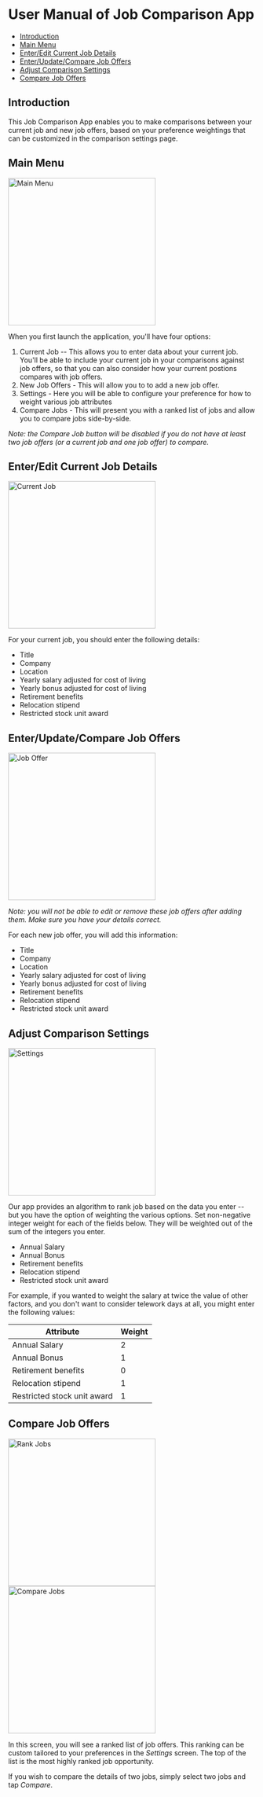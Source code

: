 # User Manual of Job Comparison App

- [Introduction](#introduction)
- [Main Menu](#main-menu)
- [Enter/Edit Current Job Details](#enteredit-current-job-details)
- [Enter/Update/Compare Job Offers](#enterupdatecompare-job-offers)
- [Adjust Comparison Settings](#adjust-comparison-settings)
- [Compare Job Offers](#compare-job-offers)


## Introduction

This Job Comparison App enables you to make comparisons between your current job and new job offers, based on your preference weightings that can be customized in the comparison settings page.

## Main Menu

<img src="./images/MainMenu.png" alt="Main Menu" width="300"/>

When you first launch the application, you'll have four options:

1. Current Job -- This allows you to enter data about your current job.  You'll be able to include your current job in your comparisons against job offers, so that you can also consider how your current postions compares with job offers.
2. New Job Offers - This will allow you to to add a new job offer.  
3. Settings - Here you will be able to configure your preference for how to weight various job attributes 
4. Compare Jobs - This will present you with a ranked list of jobs and allow you to compare jobs side-by-side.

*Note: the Compare Job button will be disabled if you do not have at least two job offers (or a current job and one job offer) to compare.*

## Enter/Edit Current Job Details

<img src="./images/CurrentJob.png" alt="Current Job" width="300"/>

For your current job, you should enter the following details: 

* Title
* Company
* Location
* Yearly salary adjusted for cost of living
* Yearly bonus adjusted for cost of living
* Retirement benefits
* Relocation stipend
* Restricted stock unit award

## Enter/Update/Compare Job Offers

<img src="./images/JobOffer.png" alt="Job Offer" width="300"/>

*Note: you will not be able to edit or remove these job offers after adding them. Make sure you have your details correct.*

For each new job offer, you will add this information:

* Title
* Company
* Location
* Yearly salary adjusted for cost of living
* Yearly bonus adjusted for cost of living
* Retirement benefits
* Relocation stipend
* Restricted stock unit award

## Adjust Comparison Settings

<img src="./images/Settings.png" alt="Settings" width="300"/>

Our app provides an algorithm to rank job based on the data you enter -- but you have the option of weighting the various options.  Set non-negative integer weight for each of the fields below.  They will be weighted out of the sum of the integers you enter.

* Annual Salary
* Annual Bonus
* Retirement benefits
* Relocation stipend
* Restricted stock unit award

For example, if you wanted to weight the salary at twice the value of other factors, and you don't want to consider telework days at all, you might enter the following values:

| Attribute                   | Weight |
|-----------------------------|--------|
| Annual Salary               | 2      |
| Annual Bonus                | 1      |
| Retirement benefits         | 0      |
| Relocation stipend          | 1      |
| Restricted stock unit award | 1      |

## Compare Job Offers

<img src="./images/RankJobs.png" alt="Rank Jobs" width="300" />
<img src="./images/CompareJobs.png" alt="Compare Jobs" width="300"/>


In this screen, you will see a ranked list of job offers.  This ranking can be custom tailored to your preferences in the *Settings* screen.  The top of the list is the most highly ranked job opportunity.

If you wish to compare the details of two jobs, simply select two jobs and tap *Compare*.




 